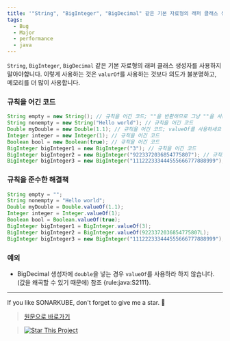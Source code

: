 ```yaml
---
title: '"String", "BigInteger", "BigDecimal" 같은 기본 자료형의 래퍼 클래스 생성자를 사용하지 말아야합니다.'
tags:
  - Bug
  - Major
  - performance
  - java
---
```


`String`, `BigInteger`, `BigDecimal` 같은 기본 자료형의 래퍼 클래스 생성자를 사용하지 말아야합니다.
이렇게 사용하는 것은 `valurOf`를 사용하는 것보다 의도가 불분명하고, 메모리를 더 많이 사용합니다.

### 규칙을 어긴 코드

```java
String empty = new String(); // 규칙을 어긴 코드; ""을 반환하므로 그냥 ""을 사용하는게 낫습니다.
String nonempty = new String("Hello world"); // 규칙을 어긴 코드
Double myDouble = new Double(1.1); // 규칙을 어긴 코드; valueOf를 사용하세요
Integer integer = new Integer(1); // 규칙을 어긴 코드
Boolean bool = new Boolean(true); // 규칙을 어긴 코드
BigInteger bigInteger1 = new BigInteger("3"); // 규칙을 어긴 코드
BigInteger bigInteger2 = new BigInteger("9223372036854775807"); // 규칙을 어긴 코드
BigInteger bigInteger3 = new BigInteger("111222333444555666777888999"); // 규칙을 준수한 코드, Long.MAX_VALUE 보다 값이 커서 valurOf를 사용할 수 없습니다.
```

### 규칙을 준수한 해결책

```java
String empty = "";
String nonempty = "Hello world";
Double myDouble = Double.valueOf(1.1);
Integer integer = Integer.valueOf(1);
Boolean bool = Boolean.valueOf(true);
BigInteger bigInteger1 = BigInteger.valueOf(3);
BigInteger bigInteger2 = BigInteger.valueOf(9223372036854775807L);
BigInteger bigInteger3 = new BigInteger("111222333444555666777888999");
```

### 예외

- BigDecimal 생성자에 `double`을 넣는 경우 `valueOf`를 사용하라 하지 않습니다. (값을 왜곡할 수 있기 때문에) 참조 {rule:java:S2111}.

---

If you like SONARKUBE, don't forget to give me a star. :star2:

> [원문으로 바로가기](https://rules.sonarsource.com/java/RSPEC-2129)

> [![Star This Project](https://img.shields.io/github/stars/kantabile/sonarkube.svg?label=Stars&style=social)](https://github.com/kantabile/sonarkube)
